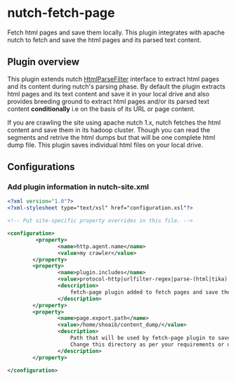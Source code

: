 # nutch-fetch-page
Fetch html pages and save them locally. This plugin integrates with apache nutch to fetch and save the html pages and its parsed text content.

## Plugin overview

This plugin extends nutch [HtmlParseFilter](https://wiki.apache.org/nutch/WritingPlugins) interface to extract html pages and its content during nutch's parsing phase. By default the plugin extracts html pages and its text content and save it in your local drive and also provides breeding ground to extract html pages and/or its parsed text content __conditionally__ i.e on the basis of its URL or page content.

 If you are crawling the site using apache nutch 1.x, nutch fetches the html content and save them in its hadoop cluster. Though you can read the segments and retrive the html dumps but that will be one complete html dump file. This plugin saves individual html files on your local drive.
 
 ## Configurations
 
 ### Add plugin information in nutch-site.xml

```xml
<?xml version="1.0"?>
<?xml-stylesheet type="text/xsl" href="configuration.xsl"?>

<!-- Put site-specific property overrides in this file. -->

<configuration>
         <property>
                <name>http.agent.name</name>
                <value>my crawler</value>
        </property>
        <property>
                <name>plugin.includes</name>
                <value>protocol-http|urlfilter-regex|parse-(html|tika)|fetch-page|index-(basic|anchor)|indexer-solr|scoring-opic|urlnormalizer-(pass|regex|basic)</value>
                <description>
					fetch-page plugin added to fetch pages and save them individually in hard drive.
                </description>
        </property>
        <property>
                <name>page.export.path</name>
                <value>/home/shoaib/content_dump/</value>
				<description>
					Path that will be used by fetch-page plugin to save the html content on local drive.
					Change this directory as per your requirements or username.
				</description>
        </property>

</configuration>
```

